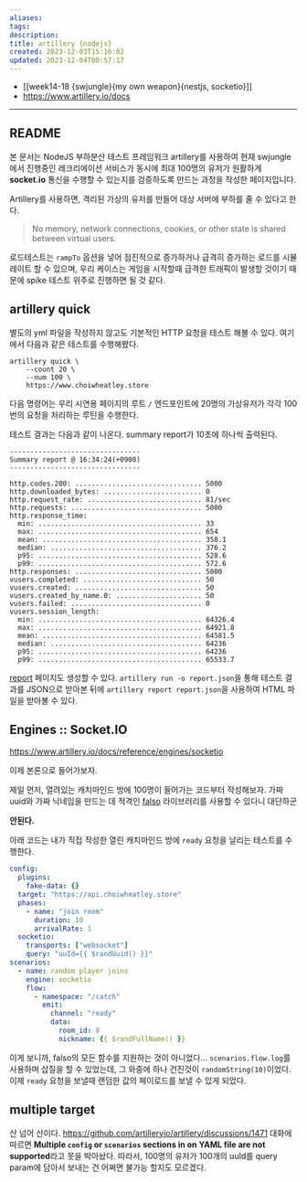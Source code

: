 ```yaml
---
aliases: 
tags: 
description:
title: artillery {nodejs}
created: 2023-12-03T15:16:02
updated: 2023-12-04T00:57:17
---
```

- [[week14-18 {swjungle}{my own weapon}{nestjs, socketio}]]
- <https://www.artillery.io/docs>
___

## README

본 문서는 NodeJS 부하분산 테스트 프레임워크 artillery를 사용하여 현재 swjungle에서 진행중인 레크리에이션 서비스가 동시에 최대 100명의 유저가 원활하게 **socket.io** 통신을 수행할 수 있는지를 검증하도록 만드는 과정을 작성한 페이지입니다.

Artillery를 사용하면, 격리된 가상의 유저를 만들어 대상 서버에 부하를 줄 수 있다고 한다.

> No memory, network connections, cookies, or other state is shared between virtual users.

로드테스트는 `rampTo` 옵션을 넣어 점진적으로 증가하거나 급격히 증가하는 로드를 시뮬레이트 할 수 있으며, 우리 케이스는 게임을 시작할때 급격한 트래픽이 발생할 것이기 때문에 spike 테스트 위주로 진행하면 될 것 같다.

## artillery quick

별도의 yml 파일을 작성하지 않고도 기본적인 HTTP 요청을 테스트 해볼 수 있다. 여기에서 다음과 같은 테스트를 수행해봤다.

```
artillery quick \
	--count 20 \
	--num 100 \
	https://www.choiwheatley.store
```

다음 명령어는 우리 시연용 페이지의 루트 `/` 엔드포인트에 20명의 가상유저가 각각 100번의 요청을 처리하는 루틴을 수행한다.

테스트 결과는 다음과 같이 나온다. summary report가 10초에 하나씩 출력된다.

```
--------------------------------
Summary report @ 16:34:24(+0900)
--------------------------------

http.codes.200: ............................... 5000
http.downloaded_bytes: ........................ 0
http.request_rate: ............................ 81/sec
http.requests: ................................ 5000
http.response_time:
  min: ........................................ 33
  max: ........................................ 654
  mean: ....................................... 358.1
  median: ..................................... 376.2
  p95: ........................................ 528.6
  p99: ........................................ 572.6
http.responses: ............................... 5000
vusers.completed: ............................. 50
vusers.created: ............................... 50
vusers.created_by_name.0: ..................... 50
vusers.failed: ................................ 0
vusers.session_length:
  min: ........................................ 64326.4
  max: ........................................ 64921.8
  mean: ....................................... 64581.5
  median: ..................................... 64236
  p95: ........................................ 64236
  p99: ........................................ 65533.7
```

[report](https://www.artillery.io/docs/reference/cli/report) 페이지도 생성할 수 있다. `artillery run -o report.json`을 통해 테스트 결과를 JSON으로 받아본 뒤에 `artillery report report.json`을 사용하여 HTML 파일을 받아볼 수 있다.

## Engines :: Socket.IO

<https://www.artillery.io/docs/reference/engines/socketio>

이제 본론으로 들어가보자.

제일 먼저, 열려있는 캐치마인드 방에 100명이 들어가는 코드부터 작성해보자. 가짜 uuid와 가짜 닉네임을 만드는 데 적격인 [falso](https://ngneat.github.io/falso/docs/getting-started) 라이브러리를 사용할 수 있다니 대단하군

**안된다.**

아래 코드는 내가 직접 작성한 열린 캐치마인드 방에 `ready` 요청을 날리는 테스트를 수행한다.

```yml
config:
  plugins:
    fake-data: {}
  target: "https://api.choiwheatley.store"
  phases:
    - name: "join room"
      duration: 10
      arrivalRate: 1
  socketio:
    transports: ["websocket"]
    query: "uuId={{ $randUuid() }}"
scenarios:
  - name: random player joins
    engine: socketio
    flow:
      - namespace: "/catch"
        emit:
          channel: "ready"
          data: 
            room_id: 8
            nickname: {{ $randFullName() }}
```

이게 보니까, falso의 모든 함수를 지원하는 것이 아니었다... `scenarios.flow.log`를 사용하며 삽질을 할 수 있었는데, 그 와중에 하나 건진것이 `randomString(10)`이었다. 이제 `ready` 요청을 보낼때 랜덤한 값의 페이로드를 보낼 수 있게 되었다.

## multiple target

산 넘어 산이다. <https://github.com/artilleryio/artillery/discussions/1471> 대화에 따르면 **Multiple `config` or `scenarios` sections in on YAML file are not supported**라고 못을 박아놨다. 따라서, 100명의 유저가 100개의 uuId를 query param에 담아서 보내는 건 어쩌면 불가능 할지도 모르겠다.
